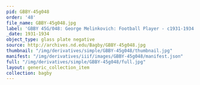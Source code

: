 ```yaml
---
pid: GBBY-45g048
order: '48'
file_name: GBBY-45g048.jpg
label: 'GBBY 45G/048: George Melinkovich: Football Player - c1931-1934'
_date: 1931-1934
object_type: glass plate negative
source: http://archives.nd.edu/Bagby/GBBY-45g048.jpg
thumbnail: "/img/derivatives/simple/GBBY-45g048/thumbnail.jpg"
manifest: "/img/derivatives/iiif/images/GBBY-45g048/manifest.json"
full: "/img/derivatives/simple/GBBY-45g048/full.jpg"
layout: generic_collection_item
collection: bagby
---
```

